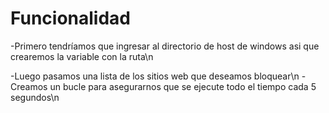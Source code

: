# Funcionalidad

-Primero tendríamos que ingresar al directorio de host de windows asi que crearemos la variable con la ruta\n

-Luego pasamos una lista de los sitios web que deseamos bloquear\n
-Creamos un bucle para asegurarnos que se ejecute todo el tiempo cada 5 segundos\n

